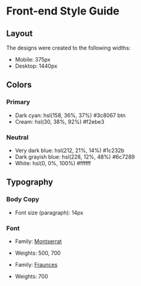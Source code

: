 # Front-end Style Guide

## Layout

The designs were created to the following widths:

- Mobile: 375px
- Desktop: 1440px

## Colors

### Primary

- Dark cyan: hsl(158, 36%, 37%) #3c8067  btn
- Cream: hsl(30, 38%, 92%) #f2ebe3

### Neutral

- Very dark blue: hsl(212, 21%, 14%) #1c232b
- Dark grayish blue: hsl(228, 12%, 48%) #6c7289
- White: hsl(0, 0%, 100%) #ffffff

## Typography

### Body Copy

- Font size (paragraph): 14px

### Font

- Family: [Montserrat](https://fonts.google.com/specimen/Montserrat)
- Weights: 500, 700

- Family: [Fraunces](https://fonts.google.com/specimen/Fraunces)
- Weights: 700
